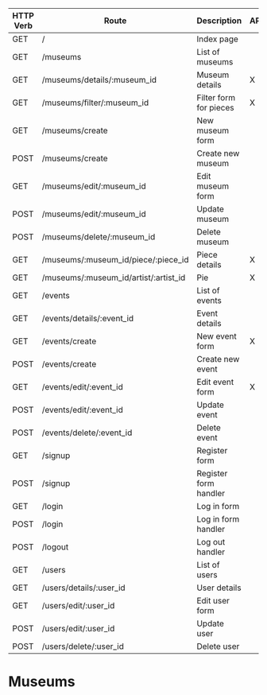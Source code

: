 | HTTP Verb  | Route                                  |  Description                    |  API  | 
|------------|----------------------------------------|---------------------------------|-------|
| GET        |  /                                     | Index page                      |       |   
| GET        |  /museums                              | List of museums                 |       |
| GET        |  /museums/details/:museum_id           | Museum details                  |   X   | 
| GET        |  /museums/filter/:museum_id            | Filter form for pieces          |   X   | 
| GET        |  /museums/create                       | New museum form                 |       |
| POST       |  /museums/create                       | Create new museum               |       |
| GET        |  /museums/edit/:museum_id              | Edit museum form                |       |
| POST       |  /museums/edit/:museum_id              | Update museum                   |       |
| POST       |  /museums/delete/:museum_id            | Delete museum                   |       |  
| GET        | /museums/:museum_id/piece/:piece_id    | Piece details                   |   X   |
| GET        | /museums/:museum_id/artist/:artist_id  | Pie                             |   X   |
| GET        |  /events                               | List of events                  |       |
| GET        |  /events/details/:event_id             | Event details                   |       |
| GET        |  /events/create                        | New event form                  |   X   |
| POST       |  /events/create                        | Create new event                |       |
| GET        |  /events/edit/:event_id                | Edit event form                 |   X   |
| POST       |  /events/edit/:event_id                | Update event                    |       |
| POST       |  /events/delete/:event_id              | Delete event                    |       |
| GET        |  /signup                               | Register form                   |       |
| POST       |  /signup                               | Register form handler           |       |
| GET        |  /login                                | Log in form                     |       |
| POST       |  /login                                | Log in form handler             |       |
| POST       |  /logout                               | Log out  handler                |       |
| GET        |  /users                                | List of users                   |       |
| GET        |  /users/details/:user_id                        | User details                    |       |
| GET        |  /users/edit/:user_id                  | Edit user form                  |       |
| POST       |  /users/edit/:user_id                  | Update user                     |       |
| POST       |  /users/delete/:user_id                | Delete user                     |       |







# Museums
